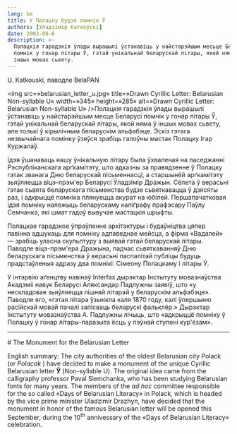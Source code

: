```yaml
---
lang: be
title: У Полацку будзе помнік Ў
authors: [Уладзімір Каткоўскі]
date: 2003-08-6
description: >-
  Полацкія гарадзкія ўлады вырашылі ўстанавіць у найстарэйшым месьце Беларусі
  помнік у гонар літары Ў, гэтай унікальнай беларускай літары, якой няма ў
  іншых мовах сьвету.
---
```




U. Katkouski, паводле BelaPAN

<img src=»belarusian_letter_u.jpg» title=»Drawn Cyrillic Letter: Belarusian Non-syllable U» width=»345» height=»285» alt=»Drawn Cyrillic Letter: Belarusian Non-syllable U» />Полацкія гарадзкія ўлады вырашылі ўстанавіць у найстарэйшым месце Беларусі помнік у гонар літары Ў, гэтай унікальнай беларускай літары, якой няма ў іншых мовах сьвету, але толькі ў кірылічным беларускім альфабэце. Эскіз гэтага незвычайнага помінку ўзяўся зрабіць галоўны мастак Полацку Ігар Куржалаў.

Ідэя ўшанаваць нашу ўнікальную літару была ўхваленая на паседжанні Рэспубліканскага арґкамітэту, што адказны за правядзенне ў Полацку гэтак званага Дню беларускай пісьменнасці, а старшынёй арґкамітэту зьяўляецца віцэ-прэм'ер Беларусі Ўладзімір Дражын. Сёлета ў верасьні гэтае сьвята беларускага пісьменства будзе сьвяткавацца ў дзясяты раз, і адкрыццё помніка плянуецца акурат на юбілей. Першапачатковая ідэя помніку належыць беларускаму каліґрафу прафэсару Паўлу Семчанка, які шмат гадоў вывучае мастацкія шрыфты.

Полацкае гарадзкое ўпраўленне архітэктуры і будаўніцтва цяпер павінна адшукаць для помніку адпаведнае мейсца, а фірма «Вадалей» — зрабіць уласна скульптуру з выявай гэтай беларускай літары. Паводле віцэ-прэм'ера Дражына, падчас сьвяткаванняў Дню беларускага пісьменства ў верасьні паспалітай публіцы будуць прадстаўленыя адразу два помнікі: Сімеону Полацкаму і літары Ў.

У інтэрвію аґенцтву навінаў Interfax дырэктар Інстытуту мовазнаўства Акадэміі навук Беларусі Аляксандар Падлужны заявіў, што «у нескладовае зьяўляецца лішняй літарай у беларускім альфабэце». Паводле яго, «гэтая літара ўзьнікла каля 1870 году, калі ўпершыню расійскай мовай пачалі запісваць беларускі фальклёр.» Дырэктар Інстытуту мовазнаўства А. Падлужны лічыць, што «адкрыццё помніку ў Полацку ў гонар літары-паразыта ёсць у пэўнай ступені кур'ёзам».

<hr />
<span id=»english»></span>
# The Monument for the Belarusian Letter

English summary: The city authorities of the oldest Belarusian city Polack (or  *Polacak* ) have decided to make a monument of the unique Cyrillic Belarusian letter <strong>Ў</strong> (Non-syllable U). The original idea came from the calligraphy professor Paval Siemchanka, who has been studying Belarusian fonts for many years. The members of the  *ad hoc*  committee responsible for the so called «Days of Belarusian Literacy» in Polack, which is headed by the vice prime minister Uladzimir Drazhyn, have decided that the monument in honor of the famous Belarusian letter will be opened this September, during the 10<sup>th</sup> annivessary of the «Days of Belarusian Literacy» celebration.

